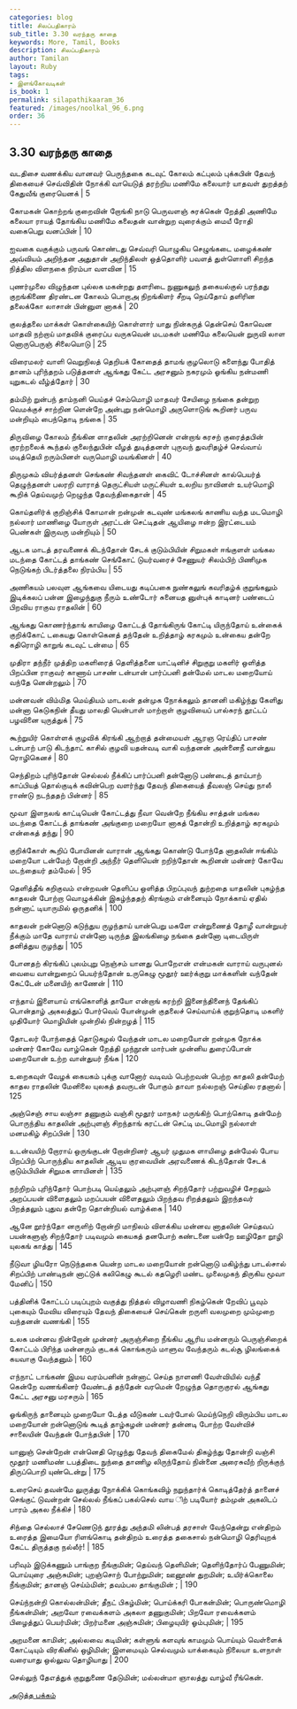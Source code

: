 ```yaml
---
categories: blog
title: சிலப்பதிகாரம்
sub_title: 3.30 வரந்தரு காதை
keywords: More, Tamil, Books
description: சிலப்பதிகாரம்
author: Tamilan
layout: Ruby
tags:
- இளங்கோவடிகள்
is_book: 1
permalink: silapathikaaram_36
featured: /images/noolkal_96_6.png
order: 36
---
```



## 3.30 வரந்தரு காதை

வடதிசை வணக்கிய வானவர் பெருந்தகை கடவுட் கோலம் கட்புலம் புக்கபின் தேவந் திகையைச் செவ்விதின் நோக்கி வாயெடுத் தரற்றிய மணிமே கலையார் யாதவள் துறத்தற் கேதுவீங் குரையெனக் | 5

கோமகன் கொற்றங் குறைவின் றோங்கி நாடு பெருவளஞ் சுரக்கென் றேத்தி அணிமே கலையா ராயத் தோங்கிய மணிமே கலைதன் வான்றுற வுரைக்கும் மையீ ரோதி வகைபெறு வனப்பின் | 10

ஐவகை வகுக்கும் பருவங் கொண்டது செவ்வரி யொழுகிய செழுங்கடை மழைக்கண் அவ்வியம் அறிந்தன அதுதான் அறிந்திலள் ஒத்தொளிர் பவளத் துள்ளொளி சிறந்த நித்தில விளநகை நிரம்பா வளவின | 15

புணர்முலை விழுந்தன புல்லக மகன்றது தளரிடை நுணுகலுந் தகையல்குல் பரந்தது குறங்கிணை திரண்டன கோலம் பொறாஅ நிறங்கிளர் சீறடி நெய்தோய் தளிரின தலைக்கோ லாசான் பின்னுள னாகக் | 20

குலத்தலை மாக்கள் கொள்கையிற் கொள்ளார் யாது நின்கருத் தென்செய் கோவென மாதவி நற்றாய் மாதவிக் குரைப்ப வருகவென் மடமகள் மணிமே கலையென் றுருவி லாள னொருபெருஞ் சிலையொடு | 25

விரைமலர் வாளி வெறுநிலத் தெறியக் கோதைத் தாமங் குழலொடு களைந்து போதித் தானம் புரிந்தறம் படுத்தனள் ஆங்கது கேட்ட அரசனும் நகரமும் ஓங்கிய நன்மணி யுறுகடல் வீழ்த்தோர் | 30

தம்மிற் றுன்பந் தாம்நனி யெய்தச் செம்மொழி மாதவர் சேயிழை நங்கை தன்றுற வெமக்குச் சாற்றின ளென்றே அன்புறு நன்மொழி அருளொடுங் கூறினர் பருவ மன்றியும் பைந்தொடி நங்கை | 35

திருவிழை கோலம் நீங்கின ளாதலின் அரற்றினென் என்றாங் கரசற் குரைத்தபின் குரற்றலைக் கூந்தல் குலைந்துபின் வீழத் துடித்தனள் புருவந் துவரிதழ்ச் செவ்வாய் மடித்தெயி றரும்பினள் வருமொழி மயங்கினள் | 40

திருமுகம் வியர்த்தனள் செங்கண் சிவந்தனள் கைவிட் டோச்சினள் கால்பெயர்த் தெழுந்தனள் பலரறி வாராத் தெருட்சியள் மருட்சியள் உலறிய நாவினள் உயர்மொழி கூறிக் தெய்வமுற் றெழுந்த தேவந்திகைதான் | 45

கொய்தளிர்க் குறிஞ்சிக் கோமான் றன்முன் கடவுண் மங்கலங் காணிய வந்த மடமொழி நல்லார் மாணிழை யோருள் அரட்டன் செட்டிதன் ஆயிழை ஈன்ற இரட்டையம் பெண்கள் இருவரு மன்றியும் | 50

ஆடக மாடத் தரவணைக் கிடந்தோன் சேடக் குடும்பியின் சிறுமகள் ஈங்குளள் மங்கல மடந்தை கோட்டத் தாங்கண் செங்கோட் டுயர்வரைச் சேணுயர் சிலம்பிற் பிணிமுக நெடுங்கற் பிடர்த்தலை நிரம்பிய | 55

அணிகயம் பலவுள ஆங்கவை யிடையது கடிப்பகை நுண்கலுங் கவரிதழ்க் குறுங்கலும் இடிக்கலப் பன்ன இழைந்துகு நீரும் உண்டோர் சுனையத னுள்புக் காடினர் பண்டைப் பிறவிய ராகுவ ராதலின் | 60

ஆங்கது கொணர்ந்தாங் காயிழை கோட்டத் தோங்கிருங் கோட்டி யிருந்தோய் உன்கைக் குறிக்கோட் டகையது கொள்கெனத் தந்தேன் உறித்தாழ் கரகமும் உன்கைய தன்றே கதிரொழி காறுங் கடவுட் டன்மை | 65

முதிரா தந்நீர் முத்திற மகளிரைத் தெளித்தனை யாட்டினிச் சிறுகுறு மகளிர் ஒளித்த பிறப்பின ராகுவர் காணாய் பாசண் டன்யான் பார்ப்பனி தன்மேல் மாடல மறையோய் வந்தே னென்றலும் | 70

மன்னவன் விம்மித மெய்தியம் மாடலன் தன்முக நோக்கலும் தானனி மகிழ்ந்து கேளிது மன்னா கெடுகநின் தீயது மாலதி யென்பாள் மாற்றாள் குழவியைப் பால்சுரந் தூட்டப் பழவினை யுருத்துக் | 75

கூற்றுயிர் கொள்ளக் குழவிக் கிரங்கி ஆற்றாத் தன்மையள் ஆரஞ ரெய்திப் பாசண் டன்பாற் பாடு கிடந்தாட் காசில் குழவி யதன்வடி வாகி வந்தனன் அன்னைநீ வான்துய ரொழிகெனச் | 80

செந்திறம் புரிந்தோன் செல்லல் நீக்கிப் பார்ப்பனி தன்னோடு பண்டைத் தாய்பாற் காப்பியத் தொல்குடிக் கவின்பெற வளர்ந்து தேவந் திகையைத் தீவலஞ் செய்து நாலீ ராண்டு நடந்ததற் பின்னர் | 85

மூவா இளநலங் காட்டியென் கோட்டத்து நீவா வென்றே நீங்கிய சாத்தன் மங்கல மடந்தை கோட்டத் தாங்கண் அங்குறை மறையோ னாகத் தோன்றி உறித்தாழ் கரகமும் என்கைத் தந்து | 90

குறிக்கோள் கூறிப் போயினன் வாரான் ஆங்கது கொண்டு போந்தே னாதலின் ஈங்கிம் மறையோ டன்மேற் றோன்றி அந்நீர் தெளியென் றறிந்தோன் கூறினன் மன்னர் கோவே மடந்தையர் தம்மேல் | 95

தெளித்தீங் கறிகுவம் என்றவன் தெளிப்ப ஒளித்த பிறப்புவந் துற்றதை யாதலின் புகழ்ந்த காதலன் போற்றா வொழுக்கின் இகழ்ந்ததற் கிரங்கும் என்னையும் நோக்காய் ஏதில் நன்னாட் டியாருமில் ஒருதனிக் | 100

காதலன் றன்னொடு கடுந்துய ருழந்தாய் யான்பெறு மகளே என்றுணைத் தோழீ வான்றுயர் நீக்கும் மாதே வாராய் என்னோ டிருந்த இலங்கிழை நங்கை தன்னோ டிடையிருள் தனித்துய ருழந்து | 105

போனதற் கிரங்கிப் புலம்புறு நெஞ்சம் யானது பொறேஎன் என்மகன் வாராய் வருபுனல் வையை வான்றுறைப் பெயர்ந்தோன் உருகெழு மூதூர் ஊர்க்குறு மாக்களின் வந்தேன் கேட்டேன் மனையிற் காணேன் | 110

எந்தாய் இளையாய் எங்கொளித் தாயோ என்றாங் கரற்றி இனைந்தினைந் தேங்கிப் பொன்தாழ் அகலத்துப் போர்வெய் யோன்முன் குதலைச் செய்வாய்க் குறுந்தொடி மகளிர் முதியோர் மொழியின் முன்றில் நின்றழத் | 115

தோடலர் போந்தைத் தொடுகழல் வேந்தன் மாடல மறையோன் றன்முக நோக்க மன்னர் கோவே வாழ்கென் றேத்தி முந்நூன் மார்பன் முன்னிய துரைப்போன் மறையோன் உற்ற வான்துயர் நீங்க | 120

உறைகவுள் வேழக் கையகம் புக்கு வானோர் வடிவம் பெற்றவன் பெற்ற காதலி தன்மேற் காதல ராதலின் மேனிலை யுலகத் தவருடன் போகும் தாவா நல்லறஞ் செய்தில ரதனால் | 125

அஞ்செஞ் சாய லஞ்சா தணுகும் வஞ்சி மூதூர் மாநகர் மருங்கிற் பொற்கொடி தன்மேற் பொருந்திய காதலின் அற்புளஞ் சிறந்தாங் கரட்டன் செட்டி மடமொழி நல்லாள் மனமகிழ் சிறப்பின் | 130

உடன்வயிற் றோராய் ஒருங்குடன் றோன்றினர் ஆயர் முதுமக ளாயிழை தன்மேல் போய பிறப்பிற் பொருந்திய காதலின் ஆடிய குரவையின் அரவணைக் கிடந்தோன் சேடக் குடும்பியின் சிறுமக ளாயினள் | 135

நற்றிறம் புரிந்தோர் பொற்படி யெய்தலும் அற்புளஞ் சிறந்தோர் பற்றுவழிச் சேறலும் அறப்பயன் விளைதலும் மறப்பயன் விளைதலும் பிறந்தவ ரிறத்தலும் இறந்தவர் பிறத்தலும் புதுவ தன்றே தொன்றியல் வாழ்க்கை | 140

ஆனே றூர்ந்தோ னருளிற் றோன்றி மாநிலம் விளக்கிய மன்னவ னாதலின் செய்தவப் பயன்களுஞ் சிறந்தோர் படிவமும் கையகத் தனபோற் கண்டனை யன்றே ஊழிதோ றூழி யுலகங் காத்து | 145

நீடுவா ழியரோ நெடுந்தகை யென்ற மாடல மறையோன் றன்னொடு மகிழ்ந்து பாடல்சால் சிறப்பிற் பாண்டிநன் னாட்டுக் கலிகெழு கூடல் கதழெரி மண்ட முலைமுகந் திருகிய மூவா மேனிப் | 150

பத்தினிக் கோட்டப் படிப்புறம் வகுத்து நித்தல் விழாவணி நிகழ்கென் றேவிப் பூவும் புகையும் மேவிய விரையும் தேவந் திகையைச் செய்கென் றருளி வலமுறை மும்முறை வந்தனன் வணங்கி | 155

உலக மன்னவ நின்றோன் முன்னர் அருஞ்சிறை நீங்கிய ஆரிய மன்னரும் பெருஞ்சிறைக் கோட்டம் பிரிந்த மன்னரும் குடகக் கொங்கரும் மாளுவ வேந்தரும் கடல்சூ ழிலங்கைக் கயவாகு வேந்தனும் | 160

எந்நாட் டாங்கண் இமய வரம்பனின் நன்னாட் செய்த நாளணி வேள்வியில் வந்தீ கென்றே வணங்கினர் வேண்டத் தந்தேன் வரமென் றேழுந்த தொருகுரல் ஆங்கது கேட்ட அரசனு மரசரும் | 165

ஓங்கிருந் தானையும் முறையோ டேத்த வீடுகண் டவர்போல் மெய்ந்நெறி விரும்பிய மாடல மறையோன் றன்னொடுங் கூடித் தாழ்கழன் மன்னர் தன்னடி போற்ற வேள்விச் சாலையின் வேந்தன் போந்தபின் | 170

யானுஞ் சென்றேன் என்னெதி ரெழுந்து தேவந் திகைமேல் திகழ்ந்து தோன்றி வஞ்சி மூதூர் மணிமண் டபத்திடை நுந்தை தாணிழ லிருந்தோய் நின்னை அரைசுவீற் றிருக்குந் திருப்பொறி யுண்டென்று | 175

உரைசெய் தவன்மே லுருத்து நோக்கிக் கொங்கவிழ் நறுந்தார்க் கொடித்தேர்த் தானைச் செங்குட் டுவன்றன் செல்லல் நீங்கப் பகல்செல் வாய ிற் படியோர் தம்முன் அகலிடப் பாரம் அகல நீக்கிச் | 180

சிந்தை செல்லாச் சேணெடுந் தூரத்து அந்தமி லின்பத் தரசாள் வேந்தென்று என்திறம் உரைத்த இமையோ ரிளங்கொடி தன்திறம் உரைத்த தகைசால் நன்மொழி தெரிவுறக் கேட்ட திருத்தகு நல்லீர்! | 185

பரிவும் இடுக்கணும் பாங்குற நீங்குமின்; தெய்வந் தெளிமின்; தெளிந்தோர்ப் பேணுமின்; பொய்யுரை அஞ்சுமின்; புறஞ்சொற் போற்றுமின்; ஊனூண் துறமின்; உயிர்க்கொலை நீங்குமின்; தானஞ் செய்ம்மின்; தவம்பல தாங்குமின் ; | 190

செய்ந்நன்றி கொல்லன்மின்; தீநட் பிகழ்மின்; பொய்க்கரி போகன்மின்; பொருண்மொழி நீங்கன்மின்; அறவோ ரவைக்களம் அகலா தணுகுமின்; பிறவோ ரவைக்களம் பிழைத்துப் பெயர்மின்; பிறர்மனை அஞ்சுமின்; பிழையுயிர் ஓம்புமின்; | 195

அறமனை காமின்; அல்லவை கடிமின்; கள்ளுங் களவுங் காமமும் பொய்யும் வெள்ளைக் கோட்டியும் விரகினில் ஒழிமின்; இளமையும் செல்வமும் யாக்கையும் நிலையா உளநாள் வரையாது ஒல்லுவ தொழியாது | 200

செல்லுந் தேஎத்துக் குறுதுணை தேடுமின்; மல்லன்மா ஞாலத்து வாழ்வீ ரீங்கென்.

[அடுத்த பக்கம்](silapathikaaram_37)